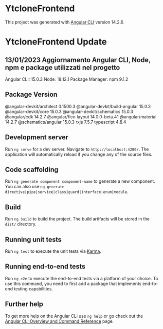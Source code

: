 # YtcloneFrontend

This project was generated with [Angular CLI](https://github.com/angular/angular-cli) version 14.2.9.

# YtcloneFrontend Update

13/01/2023
Aggiornamento Angular CLI, Node, npm e package utilizzati nel progetto
----------------------------------------------------------------------
Angular CLI: 15.0.3
Node: 18.12.1
Package Manager: npm 9.1.2

Package                         Version
-----------------------------------------------
@angular-devkit/architect       0.1500.3
@angular-devkit/build-angular   15.0.3
@angular-devkit/core            15.0.3
@angular-devkit/schematics      15.0.3
@angular/cdk                    14.2.7
@angular/flex-layout            14.0.0-beta.41
@angular/material               14.2.7
@schematics/angular             15.0.3
rxjs                            7.5.7
typescript                      4.8.4


## Development server

Run `ng serve` for a dev server. Navigate to `http://localhost:4200/`. The application will automatically reload if you change any of the source files.

## Code scaffolding

Run `ng generate component component-name` to generate a new component. You can also use `ng generate directive|pipe|service|class|guard|interface|enum|module`.

## Build

Run `ng build` to build the project. The build artifacts will be stored in the `dist/` directory.

## Running unit tests

Run `ng test` to execute the unit tests via [Karma](https://karma-runner.github.io).

## Running end-to-end tests

Run `ng e2e` to execute the end-to-end tests via a platform of your choice. To use this command, you need to first add a package that implements end-to-end testing capabilities.

## Further help

To get more help on the Angular CLI use `ng help` or go check out the [Angular CLI Overview and Command Reference](https://angular.io/cli) page.

